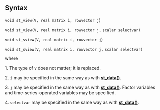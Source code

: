 ## Syntax

`void st_view(V, real matrix i, rowvector j`)

`void st_view(V, real matrix i, rowvector j,`
`scalar selectvar)`

`void st_sview(V, real matrix i, rowvector j`)

`void st_sview(V, real matrix i, rowvector j,`
`scalar selectvar)`

where

1\. The type of `V` does not matter; it is replaced.

2\. `i` may be specified in the same way as with
**[<strong>st_data()</strong>](http://www.stata.com/help.cgi?mf_st_data)**.

3\. `j` may be specified in the same way as with
**[<strong>st_data()</strong>](http://www.stata.com/help.cgi?mf_st_data)**.
Factor variables and time-series-operated variables may be specified.

4\. `selectvar` may be specified in the same way as with
**[<strong>st_data()</strong>](http://www.stata.com/help.cgi?mf_st_data)**.
